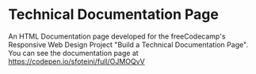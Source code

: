# Technical Documentation Page
An HTML Documentation page developed for the freeCodecamp's Responsive Web Design Project "Build a Technical Documentation Page".<br/>
You can see the documentation page at https://codepen.io/sfoteini/full/OJMOQvV<br/><br/>
